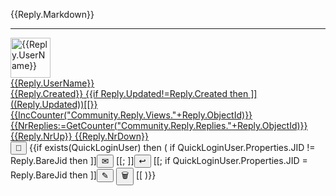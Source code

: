 ﻿<div id="{{Reply.ObjectId}}">
<div id="Content{{Reply.ObjectId}}">

{{Reply.Markdown}}

</div>
<hr/>
<div class='footer'>
<a href="/Community/Author/{{Reply.UserId}}">
<img alt='{{Reply.UserName}}' with='64' height='64' src='{{Reply.AvatarUrl}}?Width=64&Height=64'/>
<div class='authorInfo'>
<span class='author'>{{Reply.UserName}}</span>
<br/>
<span class='created'>{{Reply.Created}}</span>
{{if Reply.Updated!=Reply.Created then ]]
<span class='updated'>((Reply.Updated))</span>[[}}
<br/>
<span class='views'>{{IncCounter("Community.Reply.Views."+Reply.ObjectId)}}</span>
<span class='replies' onclick="LoadReplyReplies('{{Reply.Link}}','{{Reply.ObjectId}}');event.preventDefault()">{{NrReplies:=GetCounter("Community.Reply.Replies."+Reply.ObjectId)}}</span>
<span class='upvotes' id="up{{Reply.ObjectId}}" onclick="{{exists(QuickLoginUser) ? ]]VoteReply('((Reply.ObjectId))',true)[[ : ]]DoLogin()[[}};event.preventDefault()">{{Reply.NrUp}}</span>
<span class='downvotes' id="down{{Reply.ObjectId}}" onclick="{{exists(QuickLoginUser) ? ]]VoteReply('((Reply.ObjectId))',false)[[ : ]]DoLogin()[[}};event.preventDefault()">{{Reply.NrDown}}</span>
</div></a>
<div class="toolbar">
<button type="button" onclick="OpenLink('/Community/Reply/{{Reply.ObjectId}}')" title="Direct link to reply." class="unicodeChar">🔗</button>
{{if exists(QuickLoginUser) then
(
	if QuickLoginUser.Properties.JID != Reply.BareJid then ]]<button type="button" onclick="OpenLink('/Community/Message.md?Reply=((Reply.ObjectId))')" title="Send Private Message to author." class="unicodeChar">✉</button>
[[;
	]]<button type="button" onclick="ReplyToReply('((Reply.Link))','((Reply.ObjectId))');event.preventDefault()" title="Write a public response to the reply." class="unicodeChar">↩</button>
[[;
	if QuickLoginUser.Properties.JID = Reply.BareJid then ]]<button type="button" onclick="EditReply('((Reply.ObjectId))')" title="Edit the reply." class="unicodeChar">✎</button>
<button type="button" onclick="DeleteReply('((Reply.ObjectId))')" title="Delete reply." class="unicodeChar negButton">🗑</button>
[[
)}}
</div>
</div>
<div id="editor{{Reply.ObjectId}}"></div>
<div id="reply{{Reply.ObjectId}}"></div>
<div id="replies{{Reply.ObjectId}}"></div>
</div>
